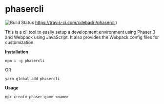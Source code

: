 
# phasercli 
![Build Status](https://travis-ci.com/cdebadri/phasercli.svg?token=NKnTQscJ8wzsopUqPsxL&branch=main)
https://travis-ci.com/cdebadri/phasercli)


This is a cli tool to easily setup a development environment using Phaser 3 and Webpack using JavaScript. It also provides the Webpack config files for customization.

**Installation**

    npm i -g phasercli
OR

    yarn global add phasercli

**Usage**

    npx create-phaser-game <name>
